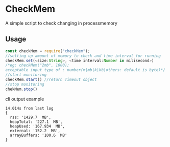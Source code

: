 # CheckMem
A simple script to check changing in processmemory  

## Usage
```javascript
const checkMem = require("checkMem");
//setting up amount of memory to check and time interval for running
checkMem.set(<size:String>, <time interval:Number in milisecond>)
/*eg: checkMem("2mb", 1000);
acceptable input type of : number(m|mb|k|kb|others: default is byte)*/
//start monitoring
checkMem.start() //return Timeout object
//stop monitoring
chekMem.stop()
```

cli output example
```bashshell
14.014s from last log
{
  rss: '1429.7  MB',
  heapTotal: '227.1  MB',
  heapUsed: '167.934  MB',
  external: '152.2  MB',
  arrayBuffers: '100.6  MB'
}
```